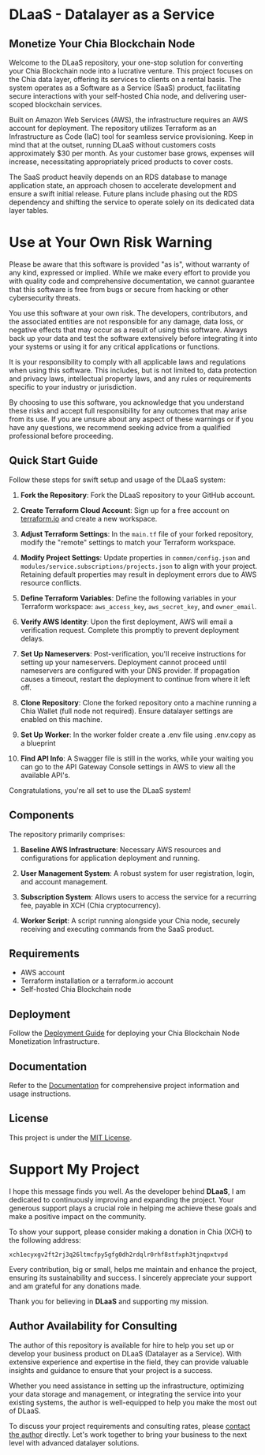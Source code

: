 # DLaaS - Datalayer as a Service
## Monetize Your Chia Blockchain Node

Welcome to the DLaaS repository, your one-stop solution for converting your Chia Blockchain node into a lucrative venture. This project focuses on the Chia data layer, offering its services to clients on a rental basis. The system operates as a Software as a Service (SaaS) product, facilitating secure interactions with your self-hosted Chia node, and delivering user-scoped blockchain services.

Built on Amazon Web Services (AWS), the infrastructure requires an AWS account for deployment. The repository utilizes Terraform as an Infrastructure as Code (IaC) tool for seamless service provisioning. Keep in mind that at the outset, running DLaaS without customers costs approximately $30 per month. As your customer base grows, expenses will increase, necessitating appropriately priced products to cover costs.

The SaaS product heavily depends on an RDS database to manage application state, an approach chosen to accelerate development and ensure a swift initial release. Future plans include phasing out the RDS dependency and shifting the service to operate solely on its dedicated data layer tables.

# Use at Your Own Risk Warning

Please be aware that this software is provided "as is", without warranty of any kind, expressed or implied. While we make every effort to provide you with quality code and comprehensive documentation, we cannot guarantee that this software is free from bugs or secure from hacking or other cybersecurity threats.

You use this software at your own risk. The developers, contributors, and the associated entities are not responsible for any damage, data loss, or negative effects that may occur as a result of using this software. Always back up your data and test the software extensively before integrating it into your systems or using it for any critical applications or functions.

It is your responsibility to comply with all applicable laws and regulations when using this software. This includes, but is not limited to, data protection and privacy laws, intellectual property laws, and any rules or requirements specific to your industry or jurisdiction.

By choosing to use this software, you acknowledge that you understand these risks and accept full responsibility for any outcomes that may arise from its use. If you are unsure about any aspect of these warnings or if you have any questions, we recommend seeking advice from a qualified professional before proceeding.

## Quick Start Guide

Follow these steps for swift setup and usage of the DLaaS system:

1. **Fork the Repository**: Fork the DLaaS repository to your GitHub account.

2. **Create Terraform Cloud Account**: Sign up for a free account on [terraform.io](https://www.terraform.io/cloud/signup/account) and create a new workspace.

3. **Adjust Terraform Settings**: In the `main.tf` file of your forked repository, modify the "remote" settings to match your Terraform workspace.

4. **Modify Project Settings**: Update properties in `common/config.json` and `modules/service.subscriptions/projects.json` to align with your project. Retaining default properties may result in deployment errors due to AWS resource conflicts.

5. **Define Terraform Variables**: Define the following variables in your Terraform workspace: `aws_access_key`, `aws_secret_key`, and `owner_email`.

6. **Verify AWS Identity**: Upon the first deployment, AWS will email a verification request. Complete this promptly to prevent deployment delays.

7. **Set Up Nameservers**: Post-verification, you'll receive instructions for setting up your nameservers. Deployment cannot proceed until nameservers are configured with your DNS provider. If propagation causes a timeout, restart the deployment to continue from where it left off.

8. **Clone Repository**: Clone the forked repository onto a machine running a Chia Wallet (full node not required). Ensure datalayer settings are enabled on this machine.

9. **Set Up Worker**: In the worker folder create a .env file using .env.copy as a blueprint

10. **Find API Info**: A Swagger file is still in the works, while your waiting you can go to the API Gateway Console settings in AWS to view all the available API's.

Congratulations, you're all set to use the DLaaS system!

## Components

The repository primarily comprises:

1. **Baseline AWS Infrastructure**: Necessary AWS resources and configurations for application deployment and running.

2. **User Management System**: A robust system for user registration, login, and account management.

3. **Subscription System**: Allows users to access the service for a recurring fee, payable in XCH (Chia cryptocurrency).

4. **Worker Script**: A script running alongside your Chia node, securely receiving and executing commands from the SaaS product.

## Requirements

- AWS account
- Terraform installation or a terraform.io account
- Self-hosted Chia Blockchain node

## Deployment

Follow the [Deployment Guide](./docs/deployment.md) for deploying your Chia Blockchain Node Monetization Infrastructure.

## Documentation

Refer to the [Documentation](./docs) for comprehensive project information and usage instructions.

## License

This project is under the [MIT License](./LICENSE).

# Support My Project

I hope this message finds you well. As the developer behind **DLaaS**, I am dedicated to continuously improving and expanding the project. Your generous support plays a crucial role in helping me achieve these goals and make a positive impact on the community.

To show your support, please consider making a donation in Chia (XCH) to the following address:

```
xch1ecyxgv2ft2rj3q26ltmcfpy5gfg0dh2rdqlr0rhf8stfxph3tjnqpxtvpd
```

Every contribution, big or small, helps me maintain and enhance the project, ensuring its sustainability and success. I sincerely appreciate your support and am grateful for any donations made.

Thank you for believing in **DLaaS** and supporting my mission.

## Author Availability for Consulting

The author of this repository is available for hire to help you set up or develop your business product on DLaaS (Datalayer as a Service). With extensive experience and expertise in the field, they can provide valuable insights and guidance to ensure that your project is a success.

Whether you need assistance in setting up the infrastructure, optimizing your data storage and management, or integrating the service into your existing systems, the author is well-equipped to help you make the most out of DLaaS.

To discuss your project requirements and consulting rates, please [contact the author](mailto:your-email@example.com) directly. Let's work together to bring your business to the next level with advanced datalayer solutions.
